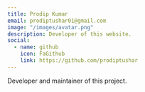 ```yaml
---
title: Prodip Kumar
email: prodiptushar01@gmail.com 
image: "/images/avatar.png"
description: Developer of this website.
social:
  - name: github
    icon: FaGithub
    link: https://github.com/prodiptushar
---
```


Developer and maintainer of this project.
